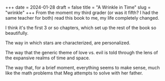 +++
date = 2024-01-28
draft = false
title = "A Wrinkle in Time"
slug = "wrinkle"
+++
From the moment my third grader (or was it fifth? I had the same teacher for both) read this book to me, my life completely changed.

I think it's the first 3 or so chapters, which set up the rest of the book so beautifully. 

The way in which stars are characterized, are personalized.

The way that the generic theme of love vs. evil is told through the lens of the expansive realms of time and space.

The way that, for a brief moment, everything seems to make sense, much like the math problems that Meg attempts to solve with her father.